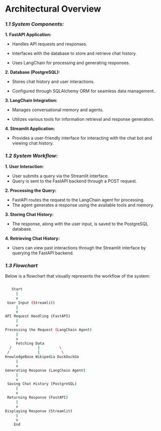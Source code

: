# Architectural Overview

### <i> 1.1 System Components: </i>

<b> 1. FastAPI Application: </b>

- Handles API requests and responses.

- Interfaces with the database to store and retrieve chat history.

- Uses LangChain for processing and generating responses.

<b> 2. Database (PostgreSQL): </b>

- Stores chat history and user interactions.

- Configured through SQLAlchemy ORM for seamless data management..

<b> 3. LangChain Integration: </b>

- Manages conversational memory and agents.

- Utilizes various tools for information retrieval and response generation.

<b> 4. Streamlit Application: </b>

- Provides a user-friendly interface for interacting with the chat bot and viewing chat history.

### <i> 1.2 System Workflow: </i>

<b> 1. User Interaction: </b>

- User submits a query via the Streamlit interface.
- Query is sent to the FastAPI backend through a POST request.

<b> 2. Processing the Query: </b>

- FastAPI routes the request to the LangChain agent for processing.
- The agent generates a response using the available tools and memory.

<b> 3. Storing Chat History: </b>

- The response, along with the user input, is saved to the PostgreSQL database.

<b> 4. Retrieving Chat History: </b>

- Users can view past interactions through the Streamlit interface by querying the FastAPI backend.

### <i> 1.3 Flowchart </i>
Below is a flowchart that visually represents the workflow of the system:
``` bash

   Start
     |
     v
 User Input (Streamlit)
     |
     v
API Request Handling (FastAPI)
     |
     v
Processing the Request (LangChain Agent)
     |
     v
     Fetching Data
  /            |         \
 /             |          \
KnowledgeBase Wikipedia DuckDuckGo 
     |
     v
Generating Response (LangChain Agent)
     |
     v
 Saving Chat History (PostgreSQL)
     |
     v
 Returning Response (FastAPI)
     |
     v
Displaying Response (Streamlit)
     |
     v
    End
```